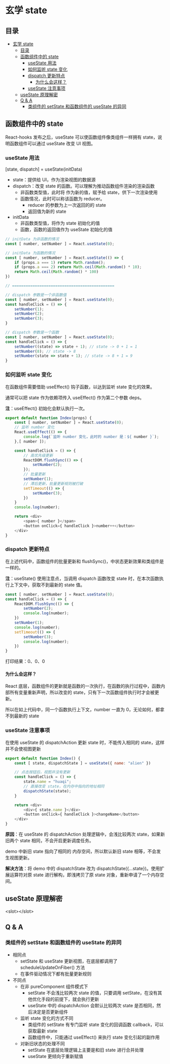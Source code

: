 # 玄学 state

## 目录

- [玄学 state](#玄学-state)
  - [目录](#目录)
  - [函数组件中的 state](#函数组件中的-state)
    - [useState 用法](#usestate-用法)
    - [如何监听 state 变化](#如何监听-state-变化)
    - [dispatch 更新特点](#dispatch-更新特点)
      - [为什么会这样？](#为什么会这样)
    - [useState 注意事项](#usestate-注意事项)
  - [useState 原理解密](#usestate-原理解密)
  - [Q & A](#q--a)
    - [类组件的 setState 和函数组件的 useState 的异同](#类组件的-setstate-和函数组件的-usestate-的异同)

## 函数组件中的 state

React-hooks 发布之后，useState 可以使函数组件像类组件一样拥有 state，说明函数组件可以通过 useState 改变 UI 视图。

### useState 用法

[state, dispatch] = useState(initData)

- state：提供给 UI，作为渲染视图的数据源
- dispatch：改变 state 的函数。可以理解为推动函数组件渲染的渲染函数
  - 非函数类型值，此时将 作为新的值，赋予给 state，供下一次渲染使用
  - 函数情况，此时可以称该函数为 reducer。
    - reducer 的参数为上一次返回的的 state
    - 返回值为新的 state
- initData
  - 非函数类型值，将作为 state 初始化的值
  - 函数，函数的返回值作为 useState 初始化的值

```javascript
// initData 为非函数的情况
const [ number, setNumber ] = React.useState(0);

// initData 为函数的情况
const [ number, setNumber ] = React.useState(() => {
    if (props.a === 1) return Math.random();
    if (props.a === 2) return Math.ceil(Math.random() * 10);
    return Math.ceil(Math.random() * 100)
})

// =============================================

// dispatch 参数是一个非函数值
const [ number, setNumber ] = React.useState(0);
const handleClick = () => {
    setNumber(1);
    setNumber(2);
    setNumber(3);
}

// dispatch 参数是一个函数
const [ number, setNumber ] = React.useState(0);
const handleClick = () => {
    setNumber((state) => state + 1); // state -> 0 + 1 = 1
    setNumber(8); // state -> 8
    setNumber(state => state + 1); // state -> 8 + 1 = 9
}
```

### 如何监听 state 变化

在函数组件需要借助 useEffect() 钩子函数，以达到监听 state 变化的效果。

通常可以把 state 作为依赖项传入 useEffect() 作为第二个参数 deps。

**注**：useEffect() 初始化会默认执行一次。

```javascript
export default function Index(props) {
    const [ number, setNumber ] = React.useState(0);
    // 监听 number 变化
    React.useEffect(() => {
        console.log(`监听 number 变化，此时的 number 是：${ number }`);
    },[ number ]);

    const handleClick = () => {
        // 高优先级更新
        ReactDOM.flushSync(() => {
            setNumber(2);
        });
        // 批量更新
        setNumber(1);
        // 滞后更新，批量更新规则被打破
        setTimeout(() => {
            setNumber(3);
        })
    }
    console.log(number);

    return <div>
        <span>{ number }</span>
        <button onClick={ handleClick }>number++</button>
    </div>
}
```

### dispatch 更新特点

在上述代码中，函数组件的批量更新和 flushSync()，中状态更新效果和类组件是一样的。

**注**：useState() 使用注意点，当调用 dispatch 函数改变 state 时，在本次函数执行上下文中，获取不到最新的 state 值。

```javascript
const [ number, setNumber ] = React.useState(0);
const handleClick = () => {
    ReactDOM.flushSync(() => {
        setNumber(2);
        console.log(number);
    })
    setNumber(1);
    console.log(number);
    setTimeout(() => {
        setNumber(3);
        console.log(number);
    })
}
```

打印结果：0、0、0

#### 为什么会这样？

React 底层，函数组件的更新就是函数的一次执行，在函数的执行过程中，函数内部所有变量重新声明，所以改变的 state，只有下一次函数组件执行时才会被更新。

所以在如上代码中，同一个函数执行上下文，number 一直为 0，无论如何，都拿不到最新的 state

### useState 注意事项

在使用 useState 的 dispatchAction 更新 state 时，不能传入相同的 state，这样并不会使视图更新

```javascript
export default function Index() {
    const [ state, dispatchState ] = useState({ name: "alien" })

    // 点击按钮后，视图并没有更新
    const handleClick = () => {
        state.name = "huaqi";
        // 直接改变 state，在内存中指向的地址相同
        dispatchState(state);
    }

    return <div>
        <div>{ state.name }</div>
        <button onClick={ handleClick }>changeName</button>
    </div>
}
```

**原因**：在 useState 的 dispatchAction 处理逻辑中，会浅比较两次 state，如果新旧两个 state 相同，不会开启更新调度任务。

demo 中新旧 state 指向了相同的 内存空间，所以默认新旧 state 相等，不会发生视图更新。

**解决方法**：将 demo 中的 dispatchState 改为 dispatchState({...state})。使用扩展运算符对原 state 进行解构，即浅拷贝了原 state 对象，重新申请了一个内存空间。

## useState 原理解密

\<slot>\</slot>

## Q & A

### 类组件的 setState 和函数组件的 useState 的异同

- 相同点
  - setState 和 useState 更新视图，在底层都调用了 scheduleUpdateOnFiber() 方法
  - 在事件驱动情况下都有批量更新规则
- 不同点
  - 在非 pureComponent 组件模式下
    - setState 不会浅比较两次 state 的值，只要调用 setState，在没有其他优化手段的前提下，就会执行更新
    - useState 中的 dispatchAction 会默认比较两次 state 是否相同，然后决定是否更新组件
  - 监听 state 变化的方式不同
    - 类组件的 setState 有专门监听 state 变化的回调函数 callback，可以获取最新 state
    - 函数组件中，只能通过 useEffect() 来执行 state 变化引起的副作用
  - 对新旧状态的处理不同
    - setState 在底层处理逻辑上主要是和旧 state 进行合并处理
    - useState 更倾向于重新赋值
  